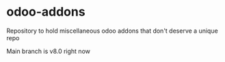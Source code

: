 # odoo-addons
Repository to hold miscellaneous odoo addons that don't deserve a unique repo

Main branch is v8.0 right now
